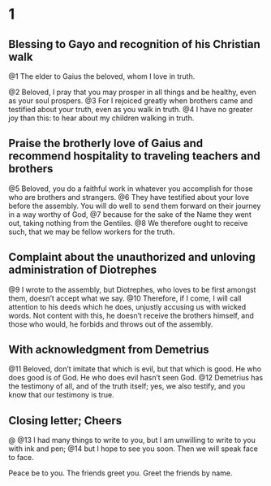 # 1 
## Blessing to Gayo and recognition of his Christian walk
@1 The elder to Gaius the beloved, whom I love in truth. 

@2 Beloved, I pray that you may prosper in all things and be healthy, even as your soul prospers. 
@3 For I rejoiced greatly when brothers came and testified about your truth, even as you walk in truth. 
@4 I have no greater joy than this: to hear about my children walking in truth.

## Praise the brotherly love of Gaius and recommend hospitality to traveling teachers and brothers

@5 Beloved, you do a faithful work in whatever you accomplish for those who are brothers and strangers. 
@6 They have testified about your love before the assembly. You will do well to send them forward on their journey in a way worthy of God, 
@7 because for the sake of the Name they went out, taking nothing from the Gentiles. 
@8 We therefore ought to receive such, that we may be fellow workers for the truth.

## Complaint about the unauthorized and unloving administration of Diotrephes

@9 I wrote to the assembly, but Diotrephes, who loves to be first amongst them, doesn’t accept what we say. 
@10 Therefore, if I come, I will call attention to his deeds which he does, unjustly accusing us with wicked words. Not content with this, he doesn’t receive the brothers himself, and those who would, he forbids and throws out of the assembly.

## With acknowledgment from Demetrius

@11 Beloved, don’t imitate that which is evil, but that which is good. He who does good is of God. He who does evil hasn’t seen God. 
@12 Demetrius has the testimony of all, and of the truth itself; yes, we also testify, and you know that our testimony is true.

## Closing letter; Cheers

@
@13 I had many things to write to you, but I am unwilling to write to you with ink and pen; 
@14 but I hope to see you soon. Then we will speak face to face. 

Peace be to you. The friends greet you. Greet the friends by name. 